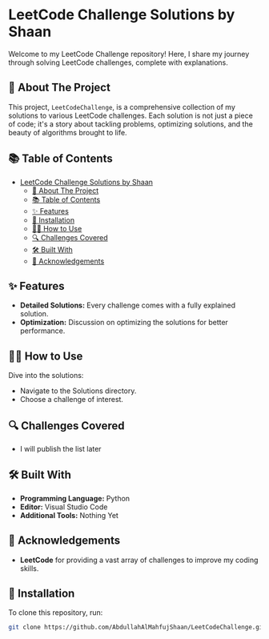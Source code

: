 # LeetCode Challenge Solutions by Shaan

Welcome to my LeetCode Challenge repository! Here, I share my journey through solving LeetCode challenges, complete with explanations.

## 🚀 About The Project

This project, `LeetCodeChallenge`, is a comprehensive collection of my solutions to various LeetCode challenges. Each solution is not just a piece of code; it's a story about tackling problems, optimizing solutions, and the beauty of algorithms brought to life.


## 📚 Table of Contents

- [LeetCode Challenge Solutions by Shaan](#leetcode-challenge-solutions-by-your_github_username)
  - [🚀 About The Project](#-about-the-project)
  - [📚 Table of Contents](#-table-of-contents)
  - [✨ Features](#-features)
  - [🔧 Installation](#-installation)
  - [👨‍💻 How to Use](#-how-to-use)
  - [🔍 Challenges Covered](#-challenges-covered)
  - [🛠 Built With](#-built-with)
  - [🎉 Acknowledgements](#-acknowledgements)

## ✨ Features

- **Detailed Solutions:** Every challenge comes with a fully explained solution.
- **Optimization:** Discussion on optimizing the solutions for better performance.

  
## 👨‍💻 How to Use
Dive into the solutions:
- Navigate to the Solutions directory.
- Choose a challenge of interest.

## 🔍 Challenges Covered
- I will publish the list later
## 🛠 Built With
- **Programming Language:** Python
- **Editor:** Visual Studio Code
- **Additional Tools:** Nothing Yet

## 🎉 Acknowledgements
-   **LeetCode** for providing a vast array of challenges to improve my coding skills.

## 🔧 Installation

To clone this repository, run:

```bash
git clone https://github.com/AbdullahAlMahfujShaan/LeetCodeChallenge.git

